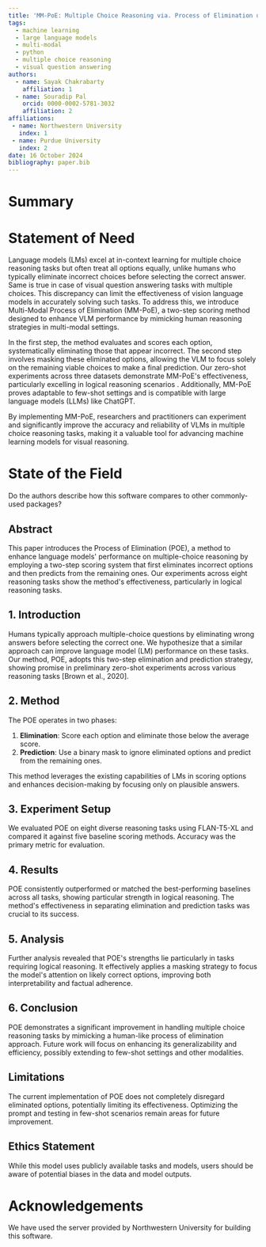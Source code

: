 ```yaml
---
title: 'MM-PoE: Multiple Choice Reasoning via. Process of Elimination using Multi-Modal models'
tags:
  - machine learning
  - large language models
  - multi-modal
  - python
  - multiple choice reasoning
  - visual question answering
authors:
  - name: Sayak Chakrabarty
    affiliation: 1
  - name: Souradip Pal
    orcid: 0000-0002-5781-3032
    affiliation: 2
affiliations:
 - name: Northwestern University
   index: 1
 - name: Purdue University
   index: 2
date: 16 October 2024
bibliography: paper.bib
---
```


# Summary

# Statement of Need

Language models (LMs) excel at in-context learning for multiple choice reasoning tasks but often treat all options equally, unlike humans who typically eliminate incorrect choices before selecting the correct answer. Same is true in case of visual question answering tasks with multiple choices. This discrepancy can limit the effectiveness of vision language models in accurately solving such tasks. To address this, we introduce Multi-Modal Process of Elimination (MM-PoE), a two-step scoring method designed to enhance VLM performance by mimicking human reasoning strategies in multi-modal settings. 

In the first step, the method evaluates and scores each option, systematically eliminating those that appear incorrect. The second step involves masking these eliminated options, allowing the VLM to focus solely on the remaining viable choices to make a final prediction. Our zero-shot experiments across three datasets demonstrate MM-PoE's effectiveness, particularly excelling in logical reasoning scenarios . Additionally, MM-PoE proves adaptable to few-shot settings and is compatible with large language models (LLMs) like ChatGPT.

By implementing MM-PoE, researchers and practitioners can experiment and significantly improve the accuracy and reliability of VLMs in multiple choice reasoning tasks, making it a valuable tool for advancing machine learning models for visual reasoning.


# State of the Field
Do the authors describe how this software compares to other commonly-used packages?

## Abstract

This paper introduces the Process of Elimination (POE), a method to enhance language models' performance on multiple-choice reasoning by employing a two-step scoring system that first eliminates incorrect options and then predicts from the remaining ones. Our experiments across eight reasoning tasks show the method's effectiveness, particularly in logical reasoning tasks.

## 1. Introduction

Humans typically approach multiple-choice questions by eliminating wrong answers before selecting the correct one. We hypothesize that a similar approach can improve language model (LM) performance on these tasks. Our method, POE, adopts this two-step elimination and prediction strategy, showing promise in preliminary zero-shot experiments across various reasoning tasks [Brown et al., 2020].

## 2. Method

The POE operates in two phases:
1. **Elimination**: Score each option and eliminate those below the average score.
2. **Prediction**: Use a binary mask to ignore eliminated options and predict from the remaining ones.

This method leverages the existing capabilities of LMs in scoring options and enhances decision-making by focusing only on plausible answers.

## 3. Experiment Setup

We evaluated POE on eight diverse reasoning tasks using FLAN-T5-XL and compared it against five baseline scoring methods. Accuracy was the primary metric for evaluation.

## 4. Results

POE consistently outperformed or matched the best-performing baselines across all tasks, showing particular strength in logical reasoning. The method's effectiveness in separating elimination and prediction tasks was crucial to its success.

## 5. Analysis

Further analysis revealed that POE's strengths lie particularly in tasks requiring logical reasoning. It effectively applies a masking strategy to focus the model's attention on likely correct options, improving both interpretability and factual adherence.

## 6. Conclusion

POE demonstrates a significant improvement in handling multiple choice reasoning tasks by mimicking a human-like process of elimination approach. Future work will focus on enhancing its generalizability and efficiency, possibly extending to few-shot settings and other modalities.

## Limitations

The current implementation of POE does not completely disregard eliminated options, potentially limiting its effectiveness. Optimizing the prompt and testing in few-shot scenarios remain areas for future improvement.

## Ethics Statement

While this model uses publicly available tasks and models, users should be aware of potential biases in the data and model outputs.

# Acknowledgements

We have used the server provided by Northwestern University for building this software.
